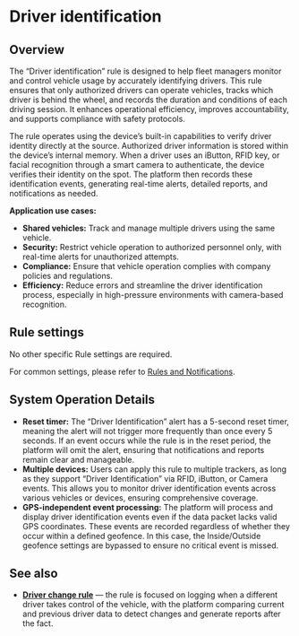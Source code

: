 # Driver identification

## Overview

The “Driver identification” rule is designed to help fleet managers monitor and control vehicle usage by accurately identifying drivers. This rule ensures that only authorized drivers can operate vehicles, tracks which driver is behind the wheel, and records the duration and conditions of each driving session. It enhances operational efficiency, improves accountability, and supports compliance with safety protocols.

The rule operates using the device’s built-in capabilities to verify driver identity directly at the source. Authorized driver information is stored within the device’s internal memory. When a driver uses an iButton, RFID key, or facial recognition through a smart camera to authenticate, the device verifies their identity on the spot. The platform then records these identification events, generating real-time alerts, detailed reports, and notifications as needed.

**Application use cases:**

* **Shared vehicles:** Track and manage multiple drivers using the same vehicle.
* **Security:** Restrict vehicle operation to authorized personnel only, with real-time alerts for unauthorized attempts.
* **Compliance:** Ensure that vehicle operation complies with company policies and regulations.
* **Efficiency:** Reduce errors and streamline the driver identification process, especially in high-pressure environments with camera-based recognition.

## Rule settings

No other specific Rule settings are required.

For common settings, please refer to [Rules and Notifications](../../).

## System Operation Details

* **Reset timer:** The “Driver Identification” alert has a 5-second reset timer, meaning the alert will not trigger more frequently than once every 5 seconds. If an event occurs while the rule is in the reset period, the platform will omit the alert, ensuring that notifications and reports remain clear and manageable.
* **Multiple devices:** Users can apply this rule to multiple trackers, as long as they support “Driver Identification” via RFID, iButton, or Camera events. This allows you to monitor driver identification events across various vehicles or devices, ensuring comprehensive coverage.
* **GPS-independent event processing:** The platform will process and display driver identification events even if the data packet lacks valid GPS coordinates. These events are recorded regardless of whether they occur within a defined geofence. In this case, the Inside/Outside geofence settings are bypassed to ensure no critical event is missed.

## See also

* [**Driver change rule**](driver-change.md) — the rule is focused on logging when a different driver takes control of the vehicle, with the platform comparing current and previous driver data to detect changes and generate reports after the fact.
